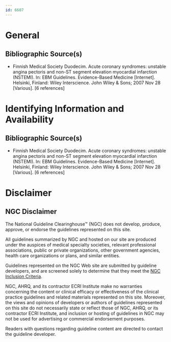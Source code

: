 ```yaml
---
id: 6607
---
```


# General

## Bibliographic Source(s)

- Finnish Medical Society Duodecim. Acute coronary syndromes: unstable angina pectoris and non-ST segment elevation myocardial infarction (NSTEMI). In: EBM Guidelines. Evidence-Based Medicine [Internet]. Helsinki, Finland: Wiley Interscience. John Wiley & Sons; 2007 Nov 28 [Various]. [6 references]

# Identifying Information and Availability

## Bibliographic Source(s)

- Finnish Medical Society Duodecim. Acute coronary syndromes: unstable angina pectoris and non-ST segment elevation myocardial infarction (NSTEMI). In: EBM Guidelines. Evidence-Based Medicine [Internet]. Helsinki, Finland: Wiley Interscience. John Wiley & Sons; 2007 Nov 28 [Various]. [6 references]

# Disclaimer

## NGC Disclaimer

The National Guideline Clearinghouse™ (NGC) does not develop, produce, approve, or endorse the guidelines represented on this site.

All guidelines summarized by NGC and hosted on our site are produced under the auspices of medical specialty societies, relevant professional associations, public or private organizations, other government agencies, health care organizations or plans, and similar entities.

Guidelines represented on the NGC Web site are submitted by guideline developers, and are screened solely to determine that they meet the [NGC Inclusion Criteria](/help-and-about/summaries/inclusion-criteria).

NGC, AHRQ, and its contractor ECRI Institute make no warranties concerning the content or clinical efficacy or effectiveness of the clinical practice guidelines and related materials represented on this site. Moreover, the views and opinions of developers or authors of guidelines represented on this site do not necessarily state or reflect those of NGC, AHRQ, or its contractor ECRI Institute, and inclusion or hosting of guidelines in NGC may not be used for advertising or commercial endorsement purposes.

Readers with questions regarding guideline content are directed to contact the guideline developer.


